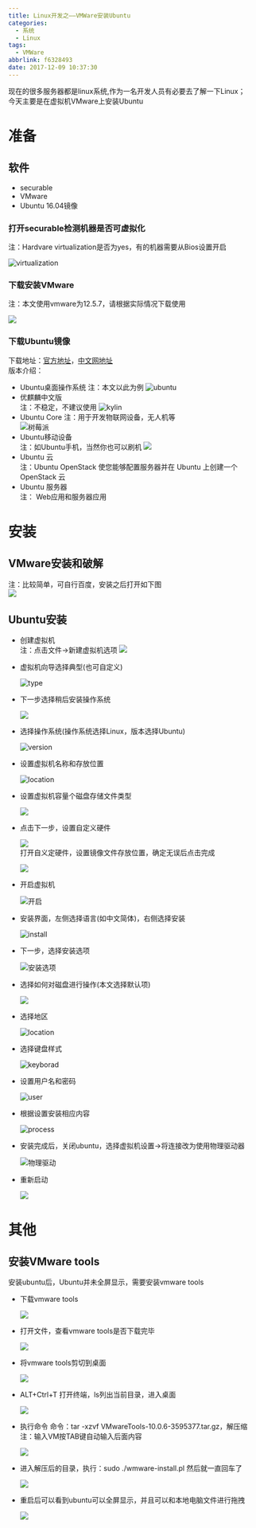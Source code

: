 ```yaml
---
title: Linux开发之——VMWare安装Ubuntu
categories:
  - 系统
  - Linux
tags:
  - VMWare
abbrlink: f6328493
date: 2017-12-09 10:37:30
---
```


现在的很多服务器都是linux系统,作为一名开发人员有必要去了解一下Linux；   
今天主要是在虚拟机VMware上安装Ubuntu   

# 准备  
## 软件  
- securable
- VMware
- Ubuntu 16.04镜像

### 打开securable检测机器是否可虚拟化  
注：Hardvare virtualization是否为yes，有的机器需要从Bios设置开启

![virtualization][1]   
<!--more-->
###  下载安装VMware
注：本文使用vmware为12.5.7，请根据实际情况下载使用

![][2]  
  
### 下载Ubuntu镜像
下载地址：[官方地址][3]，[中文网地址][4]	
版本介绍：  

- Ubuntu桌面操作系统
注：本文以此为例
![ubuntu][27]   
- 优麒麟中文版    
注：不稳定，不建议使用
![kylin][6]   
- Ubuntu Core
注：用于开发物联网设备，无人机等    
![树莓派][7]  
- Ubuntu移动设备     
注：如Ubuntu手机，当然你也可以刷机
![][8]    
- Ubuntu 云    
注：Ubuntu OpenStack 使您能够配置服务器并在 Ubuntu 上创建一个 OpenStack 云
- Ubuntu 服务器    
注： Web应用和服务器应用
# 安装   

## VMware安装和破解     
注：比较简单，可自行百度，安装之后打开如下图   
![][9]   
## Ubuntu安装
- 创建虚拟机   
	注：点击文件->新建虚拟机选项
	![][10]   

- 虚拟机向导选择典型(也可自定义)
	
	![type][11]   

- 下一步选择稍后安装操作系统  

	![][12]   
- 选择操作系统(操作系统选择Linux，版本选择Ubuntu)

	![version][13]   
- 设置虚拟机名称和存放位置  

	![location][14]   
- 设置虚拟机容量个磁盘存储文件类型
	
	![][15]  
- 点击下一步，设置自定义硬件

	![][16]  
打开自义定硬件，设置镜像文件存放位置，确定无误后点击完成  

	![][17]  
- 开启虚拟机

	![开启][18]  
- 安装界面，左侧选择语言(如中文简体)，右侧选择安装

	![install][19]  
- 下一步，选择安装选项  

	![安装选项][20]  
- 选择如何对磁盘进行操作(本文选择默认项)  

	![][21]  
- 选择地区

	![location][22]  
- 选择键盘样式 

	![keyborad][23]  
- 设置用户名和密码

	![user][24]  
- 根据设置安装相应内容

	![process][25]  
- 安装完成后，关闭ubuntu，选择虚拟机设置->将连接改为使用物理驱动器  

	![物理驱动][26]  
- 重新启动

	![][27]  

# 其他

## 安装VMware tools
安装ubuntu后，Ubuntu并未全屏显示，需要安装vmware tools

-  下载vmware tools

	![][28]
- 打开文件，查看vmware tools是否下载完毕   

	![][29]
- 将vmware tools剪切到桌面  

	![][30]
- ALT+Ctrl+T 打开终端，ls列出当前目录，进入桌面

	![][31]
- 执行命令 命令：tar -xzvf  VMwareTools-10.0.6-3595377.tar.gz，解压缩
注：输入VM按TAB键自动输入后面内容

	![][32]
- 进入解压后的目录，执行：sudo ./wmware-install.pl  然后就一直回车了 

	![][33]
- 重启后可以看到ubuntu可以全屏显示，并且可以和本地电脑文件进行拖拽

	![][34]


[1]: https://images.pgzxc.com/vmware-support-virtual.png
[2]: https://images.pgzxc.com/vmware-info.png
[3]: https://www.ubuntu.com/download
[4]: http://cn.ubuntu.com/download/
[5]: https://images.pgzxc.com/ubuntu_origin.png
[6]: https://images.pgzxc.com/Kylin_ubuntu.png
[7]: https://images.pgzxc.com/develop-raspbian.png
[8]: https://images.pgzxc.com/ubuntu_phone.png
[9]: https://images.pgzxc.com/Vmware_installed.png
[10]: https://images.pgzxc.com/vmware_file.png
[11]: https://images.pgzxc.com/vm_type.png
[12]: https://images.pgzxc.com/vm_later.png
[13]: https://images.pgzxc.com/vm_version.png
[14]: https://images.pgzxc.com/vm_location.png
[15]: https://images.pgzxc.com/vm_content.png
[16]: https://images.pgzxc.com/vm_self.png
[17]: https://images.pgzxc.com/vm_hardvare.png
[18]: https://images.pgzxc.com/vm_start.png
[19]: https://images.pgzxc.com/vm_start_install.png
[20]: https://images.pgzxc.com/vm_install_opt.png
[21]: https://images.pgzxc.com/vm_wripe.png
[22]: https://images.pgzxc.com/vm_install_location.png
[23]: https://images.pgzxc.com/vm_install_keyboard.png
[24]: https://images.pgzxc.com/vm_install_user.png
[25]: https://images.pgzxc.com/vm_install_process.png
[26]: https://images.pgzxc.com/vm_cd.png
[27]: https://images.pgzxc.com/vm_finish.png
[28]: https://images.pgzxc.com/vmtools_download.png
[29]: https://images.pgzxc.com/vmtools_find.png
[30]: https://images.pgzxc.com/vmtools-home.png
[31]: https://images.pgzxc.com/vmtools_cd_home.png
[32]: https://images.pgzxc.com/vmtools_tar.png
[33]: https://images.pgzxc.com/vmtools_cd_vm.png
[34]: https://images.pgzxc.com/vmware-full.png